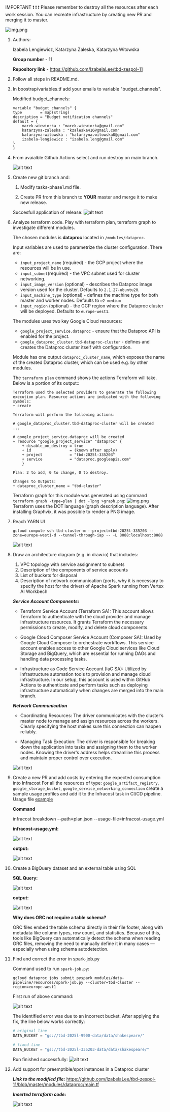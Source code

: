 IMPORTANT ❗ ❗ ❗ Please remember to destroy all the resources after each work session. You can recreate infrastructure by creating new PR and merging it to master.
  
![img.png](doc/figures/destroy.png)

1. Authors:

   Izabela Lengiewicz, Katarzyna Zaleska, Katarzyna Witowska

   **Group number** - 11

   **Repository link** - https://github.com/IzabelaLee/tbd-zespol-11

2. Follow all steps in README.md.

3. In boostrap/variables.tf add your emails to variable "budget_channels".

    Modified budget_channels:
    ```
    variable "budget_channels" {
    type        = map(string)
    description = "Budget notification channels"
    default = {
        marek-wiewiorka : "marek.wiewiorka@gmail.com"
        katarzyna-zaleska : "kzaleska416@gmail.com"
        katarzyna-witowska : "katarzyna.witowska8@gmail.com"
        izabela-lengiewicz : "izabela.leng@gmail.com"
    }
    }
    ```

4. From avaialble Github Actions select and run destroy on main branch.

   ![alt text](doc/figures/task_4_destroy.png)

5. Create new git branch and:
    1. Modify tasks-phase1.md file.

    2. Create PR from this branch to **YOUR** master and merge it to make new release.

    Succesfull application of release:
   ![alt text](doc/figures/task_5_release.png)


6. Analyze terraform code. Play with terraform plan, terraform graph to investigate different modules.

    The chosen modules is **dataproc** located in `/modules/dataproc`.

    Input variables are used to parametrize the cluster configuration. There are:
    - `input_project_name` (required) - the GCP project where the resources will be in use.
    - `input_subnet`(required) - the VPC subnet used for cluster networking.
    - `input_image_version` (optional) - describes the Dataproc image version used for the cluster. Defaults to `2.1.27-ubuntu20`.
    - `input_machine_type` (optional) - defines the machine type for both master and worker nodes. Defaults to `e2-medium`
    - `input_region` (optional) - the GCP region where the Dataproc cluster will be deployed. Defaults to `europe-west1`.

    The modules uses two key Google Cloud resources:
    - `google_project_service.dataproc` - ensure that the Dataproc API is enabled for the project.
    - `google_dataproc_cluster.tbd-dataproc-cluster` - defines and creates the Dataproc cluster itself with configuration.

    Module has one output `dataproc_cluster_name`, which exposes the name of the created Dataproc cluster, which can be used e.g. by other modules.

    The `terraform plan` command shows the actions Terraform will take. Below is a portion of its output::
    ```
    Terraform used the selected providers to generate the following execution plan. Resource actions are indicated with the following symbols:
    + create

    Terraform will perform the following actions:

    # google_dataproc_cluster.tbd-dataproc-cluster will be created
    ...

    # google_project_service.dataproc will be created
    + resource "google_project_service" "dataproc" {
        + disable_on_destroy = true
        + id                 = (known after apply)
        + project            = "tbd-2025l-335203"
        + service            = "dataproc.googleapis.com"
        }

    Plan: 2 to add, 0 to change, 0 to destroy.

    Changes to Outputs:
    + dataproc_cluster_name = "tbd-cluster"
    ```

    Terraform graph for this module was generated using command `terraform graph -type=plan | dot -Tpng >graph.png`:
    ![img.png](doc/figures/terrafrom_graph_dataproc.png)
    Terraform uses the DOT language (graph description language). After installing Graphvix, it was possible to render a PNG image.


7. Reach YARN UI

   ```hcl
   gcloud compute ssh tbd-cluster-m --project=tbd-2025l-335203 --zone=europe-west1-d --tunnel-through-iap -- -L 8088:localhost:8088
   ```

   ![alt text](doc/figures/yarn_release.png)

8. Draw an architecture diagram (e.g. in draw.io) that includes:
    1. VPC topology with service assignment to subnets
    2. Description of the components of service accounts
    3. List of buckets for disposal
    4. Description of network communication (ports, why it is necessary to specify the host for the driver) of Apache Spark running from Vertex AI Workbech

    ***Service Account Components:***

    - Terraform Service Account (Terraform SA):
    This account allows Terraform to authenticate with the cloud provider and manage infrastructure resources. It grants Terraform the necessary permissions to create, modify, and delete cloud components.

    - Google Cloud Composer Service Account (Composer SA):
    Used by Google Cloud Composer to orchestrate workflows. This service account enables access to other Google Cloud services like Cloud Storage and BigQuery, which are essential for running DAGs and handling data processing tasks.

    - Infrastructure as Code Service Account (IaC SA):
    Utilized by infrastructure automation tools to provision and manage cloud infrastructure. In our setup, this account is used within GitHub Actions to authenticate and perform tasks such as deploying infrastructure automatically when changes are merged into the main branch.


    ***Network Communication***

    - Coordinating Resources: The driver communicates with the cluster’s master node to manage and assign resources across the workers. Clearly specifying the host makes sure this connection can happen reliably.

    - Managing Task Execution: The driver is responsible for breaking down the application into tasks and assigning them to the worker nodes. Knowing the driver's address helps streamline this process and maintain proper control over execution.


    ![alt text](<diagram-vpc-topology.png>)

9. Create a new PR and add costs by entering the expected consumption into Infracost
For all the resources of type: `google_artifact_registry`, `google_storage_bucket`, `google_service_networking_connection`
create a sample usage profiles and add it to the Infracost task in CI/CD pipeline. Usage file [example](https://github.com/infracost/infracost/blob/master/infracost-usage-example.yml) 

    **Command**

    infracost breakdown --path=plan.json --usage-file=infracost-usage.yml

   **infracost-usage.yml:**

   ![alt text](image.png)

   **output:**

   ![alt text](image-1.png)

10. Create a BigQuery dataset and an external table using SQL
    
    **SQL Query:**

    ![alt text](image-2.png)

    **output:**

    ![alt text](image-3.png)
   
    **Why does ORC not require a table schema?**

    ORC files embed the table schema directly in their file footer, along with metadata like column types, row count, and statistics. Because of this, tools like BigQuery can automatically detect the schema when reading ORC files, removing the need to manually define it in many cases — especially when using schema autodetection.


11. Find and correct the error in spark-job.py

    Command used to run `spark-job.py`:
    ```
    gcloud dataproc jobs submit pyspark modules/data-pipeline/resources/spark-job.py --cluster=tbd-cluster --region=europe-west1
    ```

    First run of above command:

    ![alt text](doc/figures/task_11_spark_error.png)

    The identified error was due to an incorrect bucket. After applying the fix, the line below works correctly:
    ```python
    # original line
    DATA_BUCKET = "gs://tbd-2025l-9900-data/data/shakespeare/"

    # fixed line
    DATA_BUCKET = "gs://tbd-2025l-335203-data/data/shakespeare/"
    ```

    Run finished successfully:
    ![alt text](doc/figures/task_11_spark_fixed.png)

12. Add support for preemptible/spot instances in a Dataproc cluster

    ***Link to the modified file:*** https://github.com/IzabelaLee/tbd-zespol-11/blob/master/modules/dataproc/main.tf

    ***Inserted terraform code:***

    ![alt text](image-4.png) 
